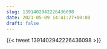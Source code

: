 ```yaml
---
slug: 1391402942226436098
date: 2021-05-09 14:41:27+00:00
draft: false
---
```


{{< tweet 1391402942226436098 >}}
